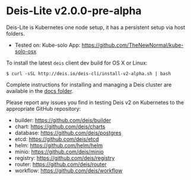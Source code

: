 # Deis-Lite v2.0.0-pre-alpha

Deis-Lite is Kubernetes one node setup, it has a persistent setup via host folders.

* Tested on:
Kube-solo App: https://github.com/TheNewNormal/kube-solo-osx

To install the latest `deis` client dev build for OS X or Linux:
```
$ curl -sSL http://deis.io/deis-cli/install-v2-alpha.sh | bash
```

Complete instructions for installing and managing a Deis cluster are available in the [docs folder](https://github.com/deis/workflow/tree/master/docs/src).


Please report any issues you find in testing Deis v2 on Kubernetes
to the appropriate GitHub repository:
- builder: https://github.com/deis/builder
- chart: https://github.com/deis/charts
- database: https://github.com/deis/postgres
- etcd: https://github.com/deis/etcd
- helm: https://github.com/helm/helm
- minio: https://github.com/deis/minio
- registry: https://github.com/deis/registry
- router: https://github.com/deis/router
- workflow: https://github.com/deis/workflow
